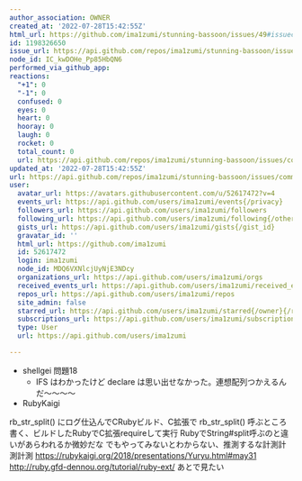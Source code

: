 ```yaml
---
author_association: OWNER
created_at: '2022-07-28T15:42:55Z'
html_url: https://github.com/ima1zumi/stunning-bassoon/issues/49#issuecomment-1198326650
id: 1198326650
issue_url: https://api.github.com/repos/ima1zumi/stunning-bassoon/issues/49
node_id: IC_kwDOHe_Pp85HbQN6
performed_via_github_app: 
reactions:
  "+1": 0
  "-1": 0
  confused: 0
  eyes: 0
  heart: 0
  hooray: 0
  laugh: 0
  rocket: 0
  total_count: 0
  url: https://api.github.com/repos/ima1zumi/stunning-bassoon/issues/comments/1198326650/reactions
updated_at: '2022-07-28T15:42:55Z'
url: https://api.github.com/repos/ima1zumi/stunning-bassoon/issues/comments/1198326650
user:
  avatar_url: https://avatars.githubusercontent.com/u/52617472?v=4
  events_url: https://api.github.com/users/ima1zumi/events{/privacy}
  followers_url: https://api.github.com/users/ima1zumi/followers
  following_url: https://api.github.com/users/ima1zumi/following{/other_user}
  gists_url: https://api.github.com/users/ima1zumi/gists{/gist_id}
  gravatar_id: ''
  html_url: https://github.com/ima1zumi
  id: 52617472
  login: ima1zumi
  node_id: MDQ6VXNlcjUyNjE3NDcy
  organizations_url: https://api.github.com/users/ima1zumi/orgs
  received_events_url: https://api.github.com/users/ima1zumi/received_events
  repos_url: https://api.github.com/users/ima1zumi/repos
  site_admin: false
  starred_url: https://api.github.com/users/ima1zumi/starred{/owner}{/repo}
  subscriptions_url: https://api.github.com/users/ima1zumi/subscriptions
  type: User
  url: https://api.github.com/users/ima1zumi

---
```

- shellgei 問題18
    - IFS はわかったけど declare は思い出せなかった。連想配列つかえるんだ〜〜〜〜
- RubyKaigi

rb_str_split() にログ仕込んでCRubyビルド、C拡張で rb_str_split() 呼ぶところ書く、ビルドしたRubyでC拡張requireして実行
RubyでString#split呼ぶのと違いがあらわれるか微妙だな
でもやってみないとわからない、推測するな計測計測計測
https://rubykaigi.org/2018/presentations/Yuryu.html#may31
http://ruby.gfd-dennou.org/tutorial/ruby-ext/
あとで見たい